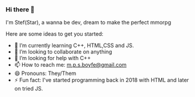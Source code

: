 ### Hi there 👋


I'm Stef(Star), a wanna be dev, dream to make the perfect mmorpg

Here are some ideas to get you started:

- 🌱 I’m currently learning C++, HTML,CSS and JS.
- 👯 I’m looking to collaborate on anything
- 🤔 I’m looking for help with C++
- 📫 How to reach me: m.p.s.boyfe@gmail.com
- 😄 Pronouns: They/Them
- ⚡ Fun fact: I've started programming back in 2018 with HTML and later on tried JS.
